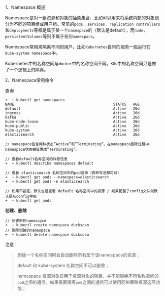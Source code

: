 

1、Namespace 概述

Namespace是对一组资源和对象的抽象集合，比如可以用来将系统内部的对象划分为不同的项目组或用户组。常见的`pods, services, replication controllers`和`deployments`等都是属于某一个`namespace`的（默认是default），而`node, persistentVolumes`等则不属于任何`namespace`。

Namespace常用来隔离不同的用户，比如`Kubernetes`自带的服务一般运行在`kube-system namespace`中。

Kubernetes中的名称空间与`docker`中的名称空间不同。`K8s`中的名称空间只是做了一个逻辑上的隔离。



2、Namespace常用命令

查询

```
➜  ~ kubectl get namespaces
NAME                                             STATUS   AGE
default                                          Active   26d
ingress                                          Active   26d
kafka                                            Active   26d
kube-node-lease                                  Active   26d
kube-public                                      Active   26d
kube-system                                      Active   26d
elasticsearch                                    Active   26d

// namespace包含两种状态”Active”和”Terminating”。在namespace删除过程中，namespace状态被设置成”Terminating”。

// 查看default名称空间的详细信息
➜  ~ kubectl describe namespaces default

// 查看 elasticsearch 名称空间中的pod资源（两种写法都可以）
➜  ~ kubectl get pods --namespace=elasticsearch
➜  ~ kubectl get pods -n elasticsearch

// 如果不指定，默认也是查看 default 名称空间中的资源 / 如果配置了config文件则默认是从config中取
➜  ~ kubectl get pods

```

**创建、删除**

```
// 创建新的namesapce
➜  ~ kubectl create namespace ducksoso
// 删除创建的namespace
➜  ~ kubectl delete namespace ducksoso
```

注意：

> 删除一个名称空间时会自动删除所有属于该namespace的资源；
>
> default 和 kube-system 名称空间不可以删除；
>
> namespace 资源对象仅用于资源对象的隔离，并不能隔绝不同名称空间的`pod`之间的通信。如果需要隔离`pod`之间的通信可以使用网络策略资源这项功能；

